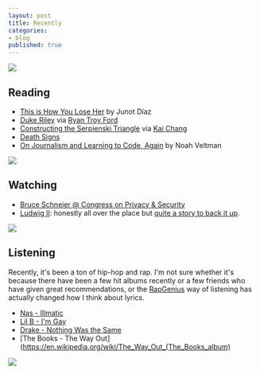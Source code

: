 ```yaml
---
layout: post
title: Recently
categories:
- blog
published: true
---
```


![](http://farm8.staticflickr.com/7431/10459024715_ea8d4369a9_b.jpg)

## Reading

* [This is How You Lose Her](https://en.wikipedia.org/wiki/This_Is_How_You_Lose_Her)
  by Junot Díaz
* [Duke Riley](http://www.dukeriley.info/flat-file) via [Ryan Troy Ford](http://ryantroyford.com/)
* [Constructing the Serpienski Triangle](http://www.oftenpaper.net/sierpinski.htm)
  via [Kai Chang](http://exposedata.com/)
* [Death Signs](http://thelatentfox.blogspot.com/2013/10/death-signs.html)
* [On Journalism and Learning to Code, Again](http://veltman.tumblr.com/post/64900530026/on-journalism-and-learning-to-code-again)
  by Noah Veltman

![](http://farm3.staticflickr.com/2884/10459023265_26c2fee1f3_b.jpg)

## Watching

* [Bruce Schneier @ Congress on Privacy & Security](http://slideshot.epfl.ch/play/cops_schneier)
* [Ludwig II](http://www.imdb.com/title/tt2180463/): honestly all over the place
  but [quite a story to back it up](https://en.wikipedia.org/wiki/Ludwig_II_of_Bavaria).

![](http://farm6.staticflickr.com/5511/10459058804_b61747d26c_b.jpg)

## Listening

Recently, it's been a ton of hip-hop and rap. I'm not sure whether it's because
there have been a few hit albums recently or a few friends who have given
great recommendations, or the [RapGenius](http://rapgenius.com/) way of listening
has actually changed how I think about lyrics.

* [Nas - Illmatic](http://en.wikipedia.org/wiki/Illmatic)
* [Lil B - I'm Gay](https://en.wikipedia.org/wiki/Lil_B)
* [Drake - Nothing Was the Same](https://en.wikipedia.org/wiki/Nothing_Was_the_Same)
* [The Books - The Way Out](https://en.wikipedia.org/wiki/The_Way_Out_(The_Books_album)

![](http://farm3.staticflickr.com/2867/10458938494_344efab925_h.jpg)
